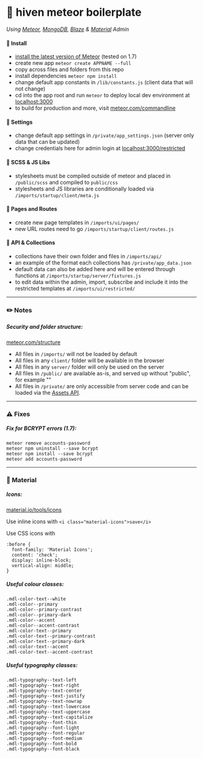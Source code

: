 # 💎 hiven meteor boilerplate
*Using [Meteor](https://www.meteor.com/), [MongoDB](https://www.mongodb.com/), [Blaze](http://blazejs.org) & [Material](https://getmdl.io/) Admin*

#### 🔹 Install
* [install the latest version of Meteor](https://www.meteor.com/install) (tested on 1.7)
* create new app `meteor create APPNAME --full`
* copy across files and folders from this repo
* install dependencies `meteor npm install`
* change default app constants in `/lib/constants.js` (client data that will not change)
* cd into the app root and run `meteor` to deploy local dev environment at [localhost:3000](http://localhost:3000/)
* to build for production and more, visit [meteor.com/commandline](https://docs.meteor.com/commandline.html)

#### 🔹 Settings
* change default app settings in `/private/app_settings.json` (server only data that can be updated)
* change credentials here for admin login at [localhost:3000/restricted](http://localhost:3000/restricted)

#### 🔹 SCSS & JS Libs
* stylesheets must be compiled outside of meteor and placed in `/public/scss` and compiled to `public/css`
* stylesheets and JS libraries are conditionally loaded via `/imports/startup/client/meta.js`

#### 🔹 Pages and Routes
* create new page templates in `/imports/ui/pages/`
* new URL routes need to go `/imports/startup/client/routes.js`

#### 🔹 API & Collections
* collections have their own folder and files in `/imports/api/`
* an example of the format each collections has `/private/app_data.json`
* default data can also be added here and will be entered through functions at `/imports/startup/server/fixtures.js`
* to edit data within the admin, import, subscribe and include it into the restricted templates at `/imports/ui/restricted/`

-------------------

### ✏️ Notes

##### Security and folder structure:
[meteor.com/structure](https://guide.meteor.com/structure.html)

* All files in `/imports/` will not be loaded by default
* All files in any `client/` folder will be available in the browser
* All files in any `server/` folder will only be used on the server
* All files in `/public/` are available as-is, and served up without "public", for example ""
* All files in `/private/` are only accessible from server code and can be loaded via the [Assets API](http://docs.meteor.com/#/full/assets_getText).

-------------------

### ⚠️ Fixes

##### Fix for BCRYPT errors (1.7):
```
meteor remove accounts-password
meteor npm uninstall --save bcrypt
meteor npm install --save bcrypt
meteor add accounts-password
```

-------------------

### 🔵 Material

##### Icons:
[material.io/tools/icons](https://material.io/tools/icons/?style=baseline)

Use inline icons with `<i class="material-icons">save</i>`

Use CSS icons with
```
:before {
  font-family: 'Material Icons';
  content: 'check';
  display: inline-block;
  vertical-align: middle;
}
```

##### Useful colour classes:
```
.mdl-color-text--white
.mdl-color--primary
.mdl-color--primary-contrast
.mdl-color--primary-dark
.mdl-color--accent
.mdl-color--accent-contrast
.mdl-color-text--primary
.mdl-color-text--primary-contrast
.mdl-color-text--primary-dark
.mdl-color-text--accent
.mdl-color-text--accent-contrast
```

##### Useful typography classes:
```
.mdl-typography--text-left
.mdl-typography--text-right
.mdl-typography--text-center
.mdl-typography--text-justify
.mdl-typography--text-nowrap
.mdl-typography--text-lowercase
.mdl-typography--text-uppercase
.mdl-typography--text-capitalize
.mdl-typography--font-thin
.mdl-typography--font-light
.mdl-typography--font-regular
.mdl-typography--font-medium
.mdl-typography--font-bold
.mdl-typography--font-black
```
